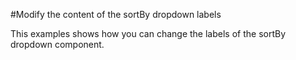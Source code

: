 #Modify the content of the sortBy dropdown labels

This examples shows how you can change the labels of the sortBy dropdown component.

